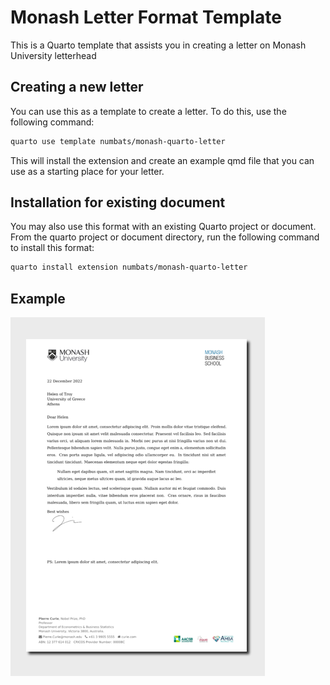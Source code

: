 
<!-- README.md is generated from README.qmd. Please edit that file -->

# Monash Letter Format Template

This is a Quarto template that assists you in creating a letter on
Monash University letterhead

## Creating a new letter

You can use this as a template to create a letter. To do this, use the
following command:

``` bash
quarto use template numbats/monash-quarto-letter
```

This will install the extension and create an example qmd file that you
can use as a starting place for your letter.

## Installation for existing document

You may also use this format with an existing Quarto project or
document. From the quarto project or document directory, run the
following command to install this format:

``` bash
quarto install extension numbats/monash-quarto-letter
```

## Example

<div>

[![](examples/template.png)](examples/template.pdf)

</div>
